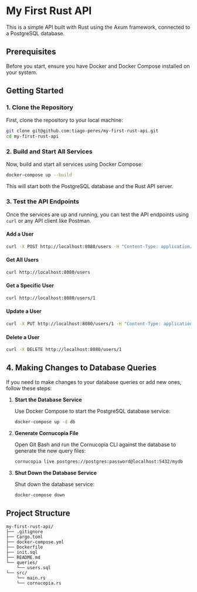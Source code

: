 # My First Rust API

This is a simple API built with Rust using the Axum framework, connected to a PostgreSQL database.

## Prerequisites

Before you start, ensure you have Docker and Docker Compose installed on your system.

## Getting Started

### 1. Clone the Repository

First, clone the repository to your local machine:

```sh
git clone git@github.com:tiago-peres/my-first-rust-api.git
cd my-first-rust-api
```

### 2. Build and Start All Services

Now, build and start all services using Docker Compose:

```sh
docker-compose up --build
```

This will start both the PostgreSQL database and the Rust API server.

### 3. Test the API Endpoints

Once the services are up and running, you can test the API endpoints using `curl` or any API client like Postman.

#### Add a User

```sh
curl -X POST http://localhost:8080/users -H "Content-Type: application/json" -d '{"name": "John Doe"}'
```

#### Get All Users

```sh
curl http://localhost:8080/users
```

#### Get a Specific User

```sh
curl http://localhost:8080/users/1
````

#### Update a User

```sh
curl -X PUT http://localhost:8080/users/1 -H "Content-Type: application/json" -d '{"id": 1, "name": "Jane Doe"}'
```

#### Delete a User

```sh
curl -X DELETE http://localhost:8080/users/1
```

## 4. Making Changes to Database Queries

If you need to make changes to your database queries or add new ones, follow these steps:

1. **Start the Database Service**

   Use Docker Compose to start the PostgreSQL database service:

   ```sh
   docker-compose up -d db
   ```

2. **Generate Cornucopia File**

   Open Git Bash and run the Cornucopia CLI against the database to generate the new query files:

   ```sh
   cornucopia live postgres://postgres:password@localhost:5432/mydb
   ```

3. **Shut Down the Database Service**

   Shut down the database service:

   ```sh
   docker-compose down
   ```

## Project Structure

```
my-first-rust-api/
├── .gitignore
├── Cargo.toml
├── docker-compose.yml
├── Dockerfile
├── init.sql
├── README.md
└── queries/
    └── users.sql
└── src/
    └── main.rs
    └── cornucopia.rs
```